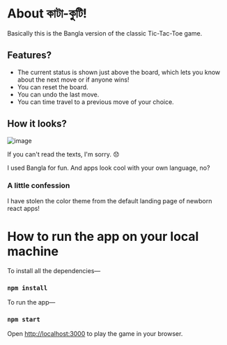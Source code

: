 # About কাটা-কুটি!
Basically this is the Bangla version of the classic Tic-Tac-Toe game.

## Features?
* The current status is shown just above the board, which lets you know about the next move or if anyone wins!
* You can reset the board.
* You can undo the last move.
* You can time travel to a previous move of your choice.

## How it looks?
![image](https://github.com/arBishal/Kata-Kuti/assets/48941190/a9a651e6-dc3a-40f6-91b9-f5fc56cd3865)


If you can't read the texts, I'm sorry. 😞

I used Bangla for fun. And apps look cool with your own language, no?

### A little confession
I have stolen the color theme from the default landing page of newborn react apps!

# How to run the app on your local machine

To install all the dependencies—
### `npm install`
To run the app—
### `npm start`
Open [http://localhost:3000](http://localhost:3000) to play the game in your browser.
